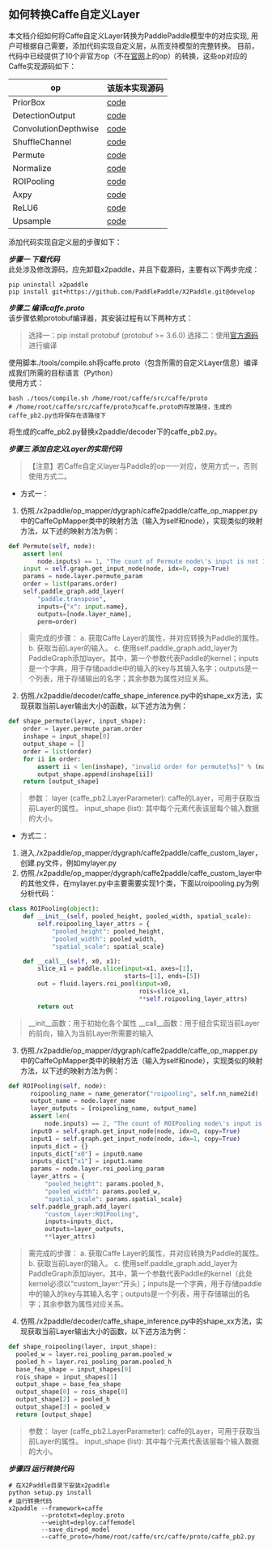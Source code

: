 ## 如何转换Caffe自定义Layer

本文档介绍如何将Caffe自定义Layer转换为PaddlePaddle模型中的对应实现, 用户可根据自己需要，添加代码实现自定义层，从而支持模型的完整转换。 
目前，代码中已经提供了10个非官方op（不在[官网](http://caffe.berkeleyvision.org/tutorial/layers)上的op）的转换，这些op对应的Caffe实现源码如下：

| op | 该版本实现源码 |
|-------|--------|
| PriorBox | [code](https://github.com/weiliu89/caffe/blob/ssd/src/caffe/layers/prior_box_layer.cpp) |
| DetectionOutput | [code](https://github.com/weiliu89/caffe/blob/ssd/src/caffe/layers/detection_output_layer.cpp) |
| ConvolutionDepthwise | [code](https://github.com/farmingyard/caffe-mobilenet/blob/master/conv_dw_layer.cpp) |
| ShuffleChannel | [code](https://github.com/farmingyard/ShuffleNet/blob/master/shuffle_channel_layer.cpp) |
| Permute | [code](https://github.com/weiliu89/caffe/blob/ssd/src/caffe/layers/permute_layer.cpp) |
| Normalize | [code](https://github.com/weiliu89/caffe/blob/ssd/src/caffe/layers/normalize_layer.cpp) |
| ROIPooling | [code](https://github.com/rbgirshick/caffe-fast-rcnn/blob/0dcd397b29507b8314e252e850518c5695efbb83/src/caffe/layers/roi_pooling_layer.cpp) |
| Axpy | [code](https://github.com/hujie-frank/SENet/blob/master/src/caffe/layers/axpy_layer.cpp) |
| ReLU6 | [code](https://github.com/chuanqi305/ssd/blob/ssd/src/caffe/layers/relu6_layer.cpp) |
| Upsample | [code](https://github.com/eric612/MobileNet-YOLO/blob/master/src/caffe/layers/upsample_layer.cpp) |

添加代码实现自定义层的步骤如下：

***步骤一 下载代码***  
此处涉及修改源码，应先卸载x2paddle，并且下载源码，主要有以下两步完成：
```
pip uninstall x2paddle
pip install git+https://github.com/PaddlePaddle/X2Paddle.git@develop
```

***步骤二 编译caffe.proto***  
该步骤依赖protobuf编译器，其安装过程有以下两种方式：
> 选择一：pip install protobuf  (protobuf >= 3.6.0)
> 选择二：使用[官方源码](https://github.com/protocolbuffers/protobuf)进行编译

使用脚本./tools/compile.sh将caffe.proto（包含所需的自定义Layer信息）编译成我们所需的目标语言（Python）  
使用方式：
```
bash ./toos/compile.sh /home/root/caffe/src/caffe/proto
# /home/root/caffe/src/caffe/proto为caffe.proto的存放路径，生成的caffe_pb2.py也将保存在该路径下
```
将生成的caffe_pb2.py替换x2paddle/decoder下的caffe_pb2.py。

***步骤三 添加自定义Layer的实现代码***
> 【注意】若Caffe自定义layer与Paddle的op一一对应，使用方式一，否则使用方式二。

- 方式一：
1. 仿照./x2paddle/op_mapper/dygraph/caffe2paddle/caffe_op_mapper.py中的CaffeOpMapper类中的映射方法（输入为self和node），实现类似的映射方法，以下述的映射方法为例：
```python
def Permute(self, node):
    assert len(
        node.inputs) == 1, "The count of Permute node\'s input is not 1."
    input = self.graph.get_input_node(node, idx=0, copy=True)
    params = node.layer.permute_param
    order = list(params.order)    
    self.paddle_graph.add_layer(
        "paddle.transpose",
        inputs={"x": input.name},
        outputs=[node.layer_name],
        perm=order)
```
>需完成的步骤：
>    a. 获取Caffe Layer的属性，并对应转换为Paddle的属性。
>    b. 获取当前Layer的输入。
>    c. 使用self.paddle_graph.add_layer为PaddleGraph添加layer。其中，第一个参数代表Paddle的kernel；inputs是一个字典，用于存储paddle中的输入的key与其输入名字；outputs是一个列表，用于存储输出的名字；其余参数为属性对应关系。
2. 仿照./x2paddle/decoder/caffe_shape_inference.py中的shape_xx方法，实现获取当前Layer输出大小的函数，以下述方法为例：
```python
def shape_permute(layer, input_shape):
    order = layer.permute_param.order
    inshape = input_shape[0]
    output_shape = []
    order = list(order)
    for ii in order:
        assert ii < len(inshape), "invalid order for permute[%s]" % (name)
        output_shape.append(inshape[ii])
    return [output_shape]
```
>参数：
>    layer (caffe_pb2.LayerParameter): caffe的Layer，可用于获取当前Layer的属性。
>    input_shape (list): 其中每个元素代表该层每个输入数据的大小。


- 方式二：
1. 进入./x2paddle/op_mapper/dygraph/caffe2paddle/caffe_custom_layer，创建.py文件，例如mylayer.py
2. 仿照./x2paddle/op_mapper/dygraph/caffe2paddle/caffe_custom_layer中的其他文件，在mylayer.py中主要需要实现1个类，下面以roipooling.py为例分析代码：
  
```python
class ROIPooling(object):
    def __init__(self, pooled_height, pooled_width, spatial_scale):
        self.roipooling_layer_attrs = {
            "pooled_height": pooled_height,
            "pooled_width": pooled_width,
            "spatial_scale": spatial_scale}

    def __call__(self, x0, x1):
        slice_x1 = paddle.slice(input=x1, axes=[1], 
                                starts=[1], ends=[5])
        out = fluid.layers.roi_pool(input=x0, 
                                    rois=slice_x1, 
                                    **self.roipooling_layer_attrs)
        return out
```

>\_\_init\_\_函数：用于初始化各个属性
>\_\_call\_\_函数：用于组合实现当前Layer的前向，输入为当前Layer所需要的输入


3. 仿照./x2paddle/op_mapper/dygraph/caffe2paddle/caffe_op_mapper.py中的CaffeOpMapper类中的映射方法（输入为self和node），实现类似的映射方法，以下述的映射方法为例：
```python
def ROIPooling(self, node):
      roipooling_name = name_generator("roipooling", self.nn_name2id)
      output_name = node.layer_name
      layer_outputs = [roipooling_name, output_name]
      assert len(
          node.inputs) == 2, "The count of ROIPooling node\'s input is not 2."
      input0 = self.graph.get_input_node(node, idx=0, copy=True)
      input1 = self.graph.get_input_node(node, idx=1, copy=True)
      inputs_dict = {}
      inputs_dict["x0"] = input0.name
      inputs_dict["x1"] = input1.name
      params = node.layer.roi_pooling_param
      layer_attrs = {
          "pooled_height": params.pooled_h,
          "pooled_width": params.pooled_w,
          "spatial_scale": params.spatial_scale}
      self.paddle_graph.add_layer(
          "custom_layer:ROIPooling",
          inputs=inputs_dict,
          outputs=layer_outputs,
          **layer_attrs)
```
>需完成的步骤：
>    a. 获取Caffe Layer的属性，并对应转换为Paddle的属性。
>    b. 获取当前Layer的输入。
>    c. 使用self.paddle_graph.add_layer为PaddleGraph添加layer。其中，第一个参数代表Paddle的kernel（此处kernel必须以“custom_layer:“开头）；inputs是一个字典，用于存储paddle中的输入的key与其输入名字；outputs是一个列表，用于存储输出的名字；其余参数为属性对应关系。

4. 仿照./x2paddle/decoder/caffe_shape_inference.py中的shape_xx方法，实现获取当前Layer输出大小的函数，以下述方法为例：
```python
def shape_roipooling(layer, input_shape):
  pooled_w = layer.roi_pooling_param.pooled_w
  pooled_h = layer.roi_pooling_param.pooled_h
  base_fea_shape = input_shapes[0]
  rois_shape = input_shapes[1]
  output_shape = base_fea_shape
  output_shape[0] = rois_shape[0]
  output_shape[2] = pooled_h
  output_shape[3] = pooled_w
  return [output_shape]

```
>参数：
>    layer (caffe_pb2.LayerParameter): caffe的Layer，可用于获取当前Layer的属性。
>    input_shape (list): 其中每个元素代表该层每个输入数据的大小。

***步骤四 运行转换代码***
```
# 在X2Paddle目录下安装x2paddle
python setup.py install
# 运行转换代码
x2paddle --framework=caffe
         --prototxt=deploy.proto
         --weight=deploy.caffemodel
         --save_dir=pd_model
         --caffe_proto=/home/root/caffe/src/caffe/proto/caffe_pb2.py
```
